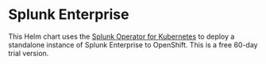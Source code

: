 # Splunk Enterprise

This Helm chart uses the [Splunk Operator for Kubernetes](https://github.com/splunk/splunk-operator) to deploy a standalone instance of Splunk Enterprise to OpenShift. This is a free 60-day trial version.
